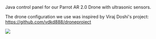 Java control panel for our Parrot AR 2.0 Drone with ultrasonic sensors.

The drone configuration we use was inspired by Viraj Doshi's project:
https://github.com/vdkd888/droneproject 

![](https://i.imgur.com/SVWl69D.jpg)
